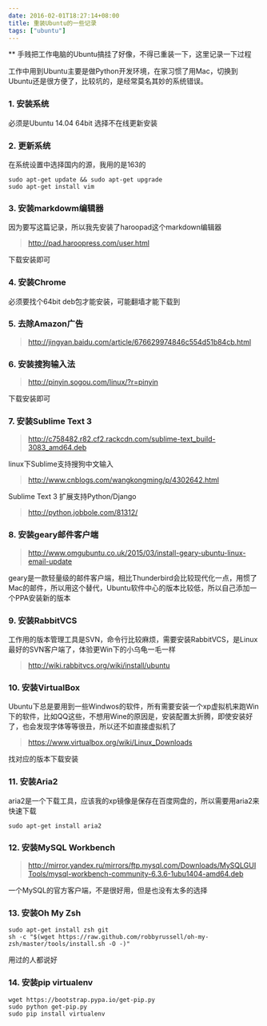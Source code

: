 ```yaml
---
date: 2016-02-01T18:27:14+08:00
title: 重装Ubuntu的一些记录
tags: ["ubuntu"]
---
```


** 手贱把工作电脑的Ubuntu搞挂了好像，不得已重装一下，这里记录一下过程

工作中用到Ubuntu主要是做Python开发环境，在家习惯了用Mac，切换到Ubuntu还是很方便了，比较坑的，是经常莫名其妙的系统错误。

### 1. 安装系统

必须是Ubuntu 14.04 64bit 选择不在线更新安装

### 2. 更新系统

在系统设置中选择国内的源，我用的是163的
<!--more-->

```shell
sudo apt-get update && sudo apt-get upgrade
sudo apt-get install vim
```

### 3. 安装markdowm编辑器

因为要写这篇记录，所以我先安装了haroopad这个markdown编辑器

> http://pad.haroopress.com/user.html

下载安装即可

### 4. 安装Chrome

必须要找个64bit deb包才能安装，可能翻墙才能下载到

### 5. 去除Amazon广告

> http://jingyan.baidu.com/article/676629974846c554d51b84cb.html

### 6. 安装搜狗输入法

> http://pinyin.sogou.com/linux/?r=pinyin

下载安装即可

### 7. 安装Sublime Text 3

> http://c758482.r82.cf2.rackcdn.com/sublime-text_build-3083_amd64.deb

linux下Sublime支持搜狗中文输入

> http://www.cnblogs.com/wangkongming/p/4302642.html

Sublime Text 3 扩展支持Python/Django

> http://python.jobbole.com/81312/

### 8. 安装geary邮件客户端

> http://www.omgubuntu.co.uk/2015/03/install-geary-ubuntu-linux-email-update

geary是一款轻量级的邮件客户端，相比Thunderbird会比较现代化一点，用惯了Mac的邮件，所以用这个替代，Ubuntu软件中心的版本比较低，所以自己添加一个PPA安装新的版本

### 9. 安装RabbitVCS

工作用的版本管理工具是SVN，命令行比较麻烦，需要安装RabbitVCS，是Linux最好的SVN客户端了，体验更Win下的小乌龟一毛一样

> http://wiki.rabbitvcs.org/wiki/install/ubuntu

### 10. 安装VirtualBox

Ubuntu下总是要用到一些Windwos的软件，所有需要安装一个xp虚拟机来跑Win下的软件，比如QQ这些，不想用Wine的原因是，安装配置太折腾，即使安装好了，也会发现字体等等很丑，所以还不如直接虚拟机了

> https://www.virtualbox.org/wiki/Linux_Downloads

找对应的版本下载安装

### 11. 安装Aria2

aria2是一个下载工具，应该我的xp镜像是保存在百度网盘的，所以需要用aria2来快速下载

```shell
sudo apt-get install aria2
```

### 12. 安装MySQL Workbench

> http://mirror.yandex.ru/mirrors/ftp.mysql.com/Downloads/MySQLGUITools/mysql-workbench-community-6.3.6-1ubu1404-amd64.deb

一个MySQL的官方客户端，不是很好用，但是也没有太多的选择

### 13. 安装Oh My Zsh

```shell
sudo apt-get install zsh git
sh -c "$(wget https://raw.github.com/robbyrussell/oh-my-zsh/master/tools/install.sh -O -)"
```

用过的人都说好

### 14. 安装pip virtualenv

```shell
wget https://bootstrap.pypa.io/get-pip.py
sudo python get-pip.py
sudo pip install virtualenv
```
